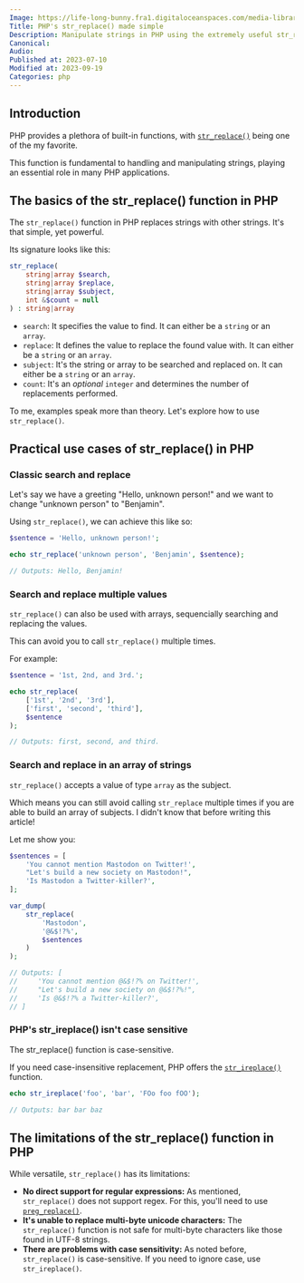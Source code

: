 ```yaml
---
Image: https://life-long-bunny.fra1.digitaloceanspaces.com/media-library/production/44/pizza-driven-development_k09obn.png
Title: PHP's str_replace() made simple
Description: Manipulate strings in PHP using the extremely useful str_replace() function.
Canonical: 
Audio:
Published at: 2023-07-10
Modified at: 2023-09-19
Categories: php
---
```


## Introduction

PHP provides a plethora of built-in functions, with [`str_replace()`](https://www.php.net/str_replace) being one of the my favorite.

This function is fundamental to handling and manipulating strings, playing an essential role in many PHP applications.

## The basics of the str_replace() function in PHP

The `str_replace()` function in PHP replaces strings with other strings. It's that simple, yet powerful.

Its signature looks like this:

```php
str_replace(
    string|array $search,
    string|array $replace, 
    string|array $subject, 
    int &$count = null
) : string|array
```

- `search`: It specifies the value to find. It can either be a `string` or an `array`.
- `replace`: It defines the value to replace the found value with. It can either be a `string` or an `array`.
- `subject`: It's the string or array to be searched and replaced on. It can either be a `string` or an `array`.
- `count`: It's an *optional* `integer` and determines the number of replacements performed.

To me, examples speak more than theory. Let's explore how to use `str_replace()`.

## Practical use cases of str_replace() in PHP

### Classic search and replace

Let's say we have a greeting "Hello, unknown person!" and we want to change "unknown person" to "Benjamin".

Using `str_replace()`, we can achieve this like so:

```php
$sentence = 'Hello, unknown person!';

echo str_replace('unknown person', 'Benjamin', $sentence);

// Outputs: Hello, Benjamin!
```

### Search and replace multiple values

`str_replace()` can also be used with arrays, sequencially searching and replacing the values.

This can avoid you to call `str_replace()` multiple times.

For example:

```php
$sentence = '1st, 2nd, and 3rd.';

echo str_replace(
    ['1st', '2nd', '3rd'], 
    ['first', 'second', 'third'], 
    $sentence
);

// Outputs: first, second, and third.
```

### Search and replace in an array of strings

`str_replace()` accepts a value of type `array` as the subject.

Which means you can still avoid calling `str_replace` multiple times if you are able to build an array of subjects. I didn't know that before writing this article!

Let me show you:

```php
$sentences = [
    'You cannot mention Mastodon on Twitter!',
    "Let's build a new society on Mastodon!",
    'Is Mastodon a Twitter-killer?',
];

var_dump(
    str_replace(
        'Mastodon', 
        '@&$!?%', 
        $sentences
    )
);

// Outputs: [
//     'You cannot mention @&$!?% on Twitter!',
//     "Let's build a new society on @&$!?%!",
//     'Is @&$!?% a Twitter-killer?',
// ]
```

### PHP's str_ireplace() isn't case sensitive

The str_replace() function is case-sensitive.

If you need case-insensitive replacement, PHP offers the [`str_ireplace()`](https://php.net/str_ireplace) function.

```php
echo str_ireplace('foo', 'bar', 'FOo foo fOO');

// Outputs: bar bar baz
```

## The limitations of the str_replace() function in PHP

While versatile, `str_replace()` has its limitations:
- **No direct support for regular expressions:** As mentioned, `str_replace()` does not support regex. For this, you'll need to use [`preg_replace()`](https://www.php.net/preg_replace).
- **It's unable to replace multi-byte unicode characters:** The `str_replace()` function is not safe for multi-byte characters like those found in UTF-8 strings.
- **There are problems with case sensitivity:** As noted before, `str_replace()` is case-sensitive. If you need to ignore case, use `str_ireplace()`.
